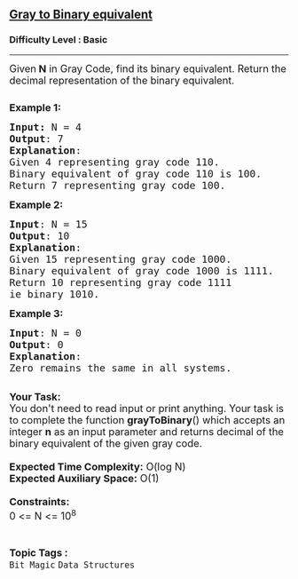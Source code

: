 <h2><a href="https://practice.geeksforgeeks.org/problems/gray-to-binary-equivalent-1587115620/1">Gray to Binary equivalent</a></h2><h3>Difficulty Level : Basic</h3><hr><div class="problems_problem_content__Xm_eO"><p><span style="font-size:18px">Given<strong>&nbsp;N</strong>&nbsp;in Gray Code, find its binary equivalent.&nbsp;Return the decimal representation of the binary equivalent.</span></p>

<p><span style="font-size:18px"><img alt="" src="https://media.geeksforgeeks.org/img-practice/ScreenShot2021-08-27at10-1630039200.png"></span></p>

<p><span style="font-size:18px"><strong>Example 1:</strong></span></p>

<pre><span style="font-size:18px"><strong>Input: </strong>N = 4
<strong>Output</strong>: 7
<strong>Explanation</strong>:
Given 4 representing gray code 110.
Binary equivalent of gray code 110 is 100.
Return 7 representing gray code 100.
</span></pre>

<p><span style="font-size:18px"><strong>Example 2:</strong></span></p>

<pre><span style="font-size:18px"><strong>Input</strong>: N = 15
<strong>Output</strong>: 10
<strong>Explanation</strong>:
Given 15 representing gray code 1000.
Binary equivalent of gray code 1000 is 1111.
Return 10 representing gray code 1111 
ie binary 1010.</span></pre>

<p><span style="font-size:18px"><strong>Example 3:</strong></span></p>

<pre><span style="font-size:18px"><strong>Input</strong>: N = 0
<strong>Output</strong>: 0
<strong>Explanation</strong>: 
Zero remains the same in all systems.</span></pre>

<p><br>
<span style="font-size:18px"><strong>Your Task:&nbsp;</strong><br>
You don't need to read input or print anything.&nbsp;Your task is to complete the function&nbsp;<strong>grayToBinary</strong>() which accepts an integer&nbsp;<strong>n</strong>&nbsp;as an input parameter and&nbsp;returns decimal of the binary equivalent of the given gray code.&nbsp;<br>
<br>
<strong>Expected Time Complexity:</strong>&nbsp;O(log N)<br>
<strong>Expected Auxiliary Space:</strong>&nbsp;O(1)<br>
<br>
<strong>Constraints:</strong><br>
0 &lt;= N &lt;= 10<sup>8</sup></span></p>
</div><br><p><span style=font-size:18px><strong>Topic Tags : </strong><br><code>Bit Magic</code>&nbsp;<code>Data Structures</code>&nbsp;
